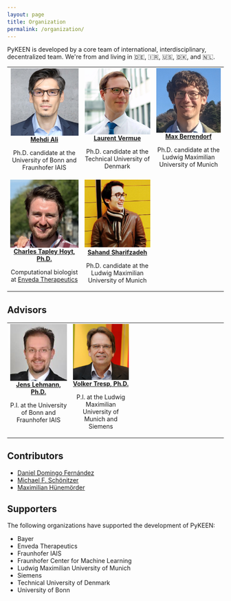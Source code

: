 ```yaml
---
layout: page
title: Organization
permalink: /organization/
---
```

PyKEEN is developed by a core team of international, interdisciplinary, decentralized team. We're
from and living in 🇩🇪, 🇮🇷, 🇺🇸, 🇩🇰, and 🇳🇱.

<table>
<tr>
<td style="text-align:center; width:200px; vertical-align: top; max-height: 200px">
<a href="https://github.com/mali-git">
<img src="/img/team/mehdi.png" alt="Headshot of Mehdi Ali. He's a really good guy." width="200" align="center"/>
<br />
<b>Mehdi Ali</b></a>
<p>Ph.D. candidate at the University of Bonn and Fraunhofer IAIS</p>
</td>
<td style="text-align:center; width:200px; vertical-align: top; max-height: 200px">
<a href="https://github.com/lvermue">
<img src="/img/team/laurent.png" alt="Headshot of Laurent Vermue" width="200" align="center"/>
<br />
<b>Laurent Vermue</b>
</a>
<p>Ph.D. candidate at the Technical University of Denmark</p>
</td>
<td style="text-align:center; width:200px; vertical-align: top; max-height: 200px">
<a href="https://github.com/mberr">
<img src="/img/team/max.jpg" alt="Headshot of Max Berrendorf" width="200" align="center"/>
<br />
<b>Max Berrendorf</b>
</a>
<p>Ph.D. candidate at the Ludwig Maximilian University of Munich</p>
</td>
</tr>
<tr>
<td style="text-align:center; width:200px; vertical-align: top; max-height: 200px">
<a href="https://cthoyt.com">
<img src="/img/team/charlie.jpeg" alt="Headshot of Charles Tapley Hoyt" width="200" align="center"/>
<br />
<b>Charles Tapley Hoyt, Ph.D.</b>
</a>
<p>Computational biologist at <a href="https://envedatherapeutics.com/">Enveda Therapeutics</a></p>
</td>
<td style="text-align:center; width:200px; vertical-align: top; max-height: 200px">
<a href="https://scholar.google.com/citations?user=frzfxXYAAAAJ&hl=en">
<img src="/img/team/sahand.jpg" alt="Headshot of Sahand Sharifzadeh" style="text-align:center;" width="200"/>
<br />
<b>Sahand Sharifzadeh</b>
</a>
<p>Ph.D. candidate at the  Ludwig Maximilian University of Munich</p>
</td>
<td></td>
</tr>
</table>

## Advisors

<table>
<tr>
<td style="text-align:center; width:200px; vertical-align: top;">
<a href="http://jens-lehmann.org/">
<img src="/img/team/jens.jpg" alt="Headshot of Jens Lehmann" width="200" align="center"/>
<br />
<b>Jens Lehmann, Ph.D.</b>
</a>
<p>P.I. at the University of Bonn and Fraunhofer IAIS</p>
</td>
<td style="text-align:center; width:200px; vertical-align: top; max-height: 200px">
<a href="https://www.dbs.ifi.lmu.de/~tresp/">
<img src="/img/team/volker.jpg" alt="Headshot of Volker Tresp" width="200" align="center"/>
<br />
<b>Volker Tresp, Ph.D.</b>
</a>
<p>P.I. at the Ludwig Maximilian University of Munich and Siemens</p>
</td>
<td style="width:200px;">
<div style="display: block; visibility: hidden; width: 200px"></div>
</td>
</tr>
</table>

## Contributors

- [Daniel Domingo Fernández](https://github.com/ddomingof)
- [Michael F. Schönitzer](https://github.com/Nudin)
- [Maximilian Hünemörder](https://github.com/huenemoerder)

## Supporters

The following organizations have supported the development of PyKEEN:

- Bayer
- Enveda Therapeutics
- Fraunhofer IAIS
- Fraunhofer Center for Machine Learning
- Ludwig Maximilian University of Munich
- Siemens
- Technical University of Denmark
- University of Bonn
